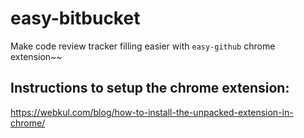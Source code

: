 # easy-bitbucket

Make code review tracker filling easier with `easy-github` chrome extension~~

## Instructions to setup the chrome extension:

https://webkul.com/blog/how-to-install-the-unpacked-extension-in-chrome/